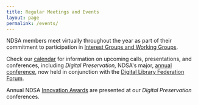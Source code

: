 ```yaml
---
title: Regular Meetings and Events
layout: page
permalink: /events/
---
```

NDSA members meet virtually throughout the year as part of their commitment to participation in [Interest Groups and Working Groups](/working-groups/).

Check our [calendar](/calendar/) for information on upcoming calls, presentations, and conferences, including *Digital Preservation,* NDSA's major, [annual conference](/meetings/), now held in conjunction with the [Digital Library Federation Forum](http://diglib.org/forums/).

Annual NDSA [Innovation Awards](/awards/) are presented at our *Digital Preservation* conferences.

